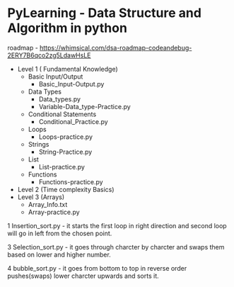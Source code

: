 # PyLearning - Data Structure and Algorithm in python

roadmap - https://whimsical.com/dsa-roadmap-codeandebug-2ERY7B6qco2zg5LdawHsLE

- Level 1 ( Fundamental Knowledge)
    - Basic Input/Output
        - Basic_Input-Output.py
    - Data Types
        - Data_types.py
        - Variable-Data_type-Practice.py
    - Conditional Statements
        - Conditional_Practice.py
    - Loops
        - Loops-practice.py
    - Strings
        - String-Practice.py
    - List
        - List-practice.py
    - Functions
        - Functions-practice.py
- Level 2 (Time complexity Basics)
- Level 3 (Arrays)
    - Array_Info.txt
    - Array-practice.py


1  Insertion_sort.py - it starts the first loop in right direction and second loop will go in left from the chosen point.
 
3  Selection_sort.py - it goes through charcter by charcter and swaps them based on lower and higher number.
 
4  bubble_sort.py - it goes from bottom to top in reverse order pushes(swaps) lower charcter upwards and sorts it.
 
